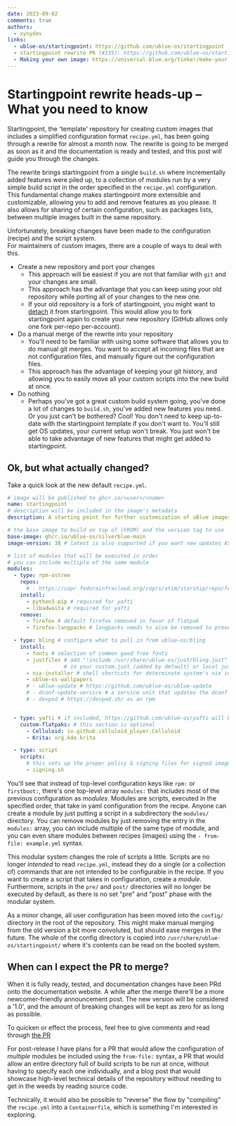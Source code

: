 ```yaml
---
date: 2023-09-02
comments: true
authors: 
  - xynydev
links:
  - ublue-os/startingpoint: https://github.com/ublue-os/startingpoint
  - startingpoint rewrite PR (#135): https://github.com/ublue-os/startingpoint/pull/135
  - Making your own image: https://universal-blue.org/tinker/make-your-own/
---
```


# Startingpoint rewrite heads-up – What you need to know

Startingpoint, the 'template' repository for creating custom images that includes a simplified configuration format `recipe.yml`, has been going through a rewrite for almost a month now. The rewrite is going to be merged as soon as it and the documentation is ready and tested, and this post will guide you through the changes.

The rewrite brings startingpoint from a single `build.sh` where incrementally added features were piled up, to a collection of modules run by a very simple build script in the order specified in the `recipe.yml` configuration. This fundamental change makes startingpoint more extensible and customizable, allowing you to add and remove features as you please. It also allows for sharing of certain configuration, such as packages lists, between multiple images built in the same repository.

Unfortunately, breaking changes have been made to the configuration (recipe) and the script system.   
For maintainers of custom images, there are a couple of ways to deal with this.
- Create a new repository and port your changes
    - This approach will be easiest if you are not that familiar with `git` and your changes are small.
    - This approach has the advantage that you can keep using your old repository while porting all of your changes to the new one.
    - If your old repository is a fork of startingpoint, you might want to [detach](https://support.github.com/contact?tags=rr-forks&subject=Detach%20Fork&flow=detach_fork) it from startingpoint. This would allow you to fork startingpoint again to create your new repository (GitHub allows only one fork per-repo per-account).
- Do a manual merge of the rewrite into your repository
    - You'll need to be familiar with using some software that allows you to do manual git merges. You want to accept all incoming files that are not configuration files, and manually figure out the configuration files.
    - This approach has the advantage of keeping your git history, and allowing you to easily move all your custom scripts into the new build at once.
- Do nothing
    - Perhaps you've got a great custom build system going, you've done a lot of changes to `build.sh`, you've added new features you need. Or you just can't be bothered? Cool! You don't need to keep up-to-date with the startingpoint template if you don't want to. You'll still get OS updates, your current setup won't break. You just won't be able to take advantage of new features that might get added to startingpoint.

## Ok, but what actually changed?

Take a quick look at the new default `recipe.yml`.
```yml
# image will be published to ghcr.io/<user>/<name>
name: startingpoint
# description will be included in the image's metadata
description: A starting point for further customization of uBlue images. Make your own! https://ublue.it/making-your-own/

# the base image to build on top of (FROM) and the version tag to use
base-image: ghcr.io/ublue-os/silverblue-main
image-version: 38 # latest is also supported if you want new updates ASAP

# list of modules that will be executed in order
# you can include multiple of the same module
modules:
  - type: rpm-ostree
    repos: 
      # - https://copr.fedorainfracloud.org/coprs/atim/starship/repo/fedora-%OS_VERSION%/atim-starship-fedora-%OS_VERSION%.repo
    install:
      - python3-pip # required for yafti
      - libadwaita # required for yafti
    remove:
      - firefox # default firefox removed in favor of flatpak
      - firefox-langpacks # langpacks needs to also be removed to prevent dependency problems

  - type: bling # configure what to pull in from ublue-os/bling
    install:
      - fonts # selection of common good free fonts
      - justfiles # add "!include /usr/share/ublue-os/just/bling.just"
                  # in your custom.just (added by default) or local justfile
      - nix-installer # shell shortcuts for determinate system's nix installers
      - ublue-os-wallpapers
      # - ublue-update # https://github.com/ublue-os/ublue-update
      # - dconf-update-service # a service unit that updates the dconf db on boot
      # - devpod # https://devpod.sh/ as an rpm


  - type: yafti # if included, https://github.com/ublue-os/yafti will be installed and set up
    custom-flatpaks: # this section is optional
      - Celluloid: io.github.celluloid_player.Celluloid
      - Krita: org.kde.krita

  - type: script
    scripts:
      # this sets up the proper policy & signing files for signed images to work
      - signing.sh 
```

You'll see that instead of top-level configuration keys like `rpm:` or `firstboot:`, there's one top-level array `modules:` that includes most of the previous configuration as *modules*. Modules are scripts, executed in the specified order, that take in yaml configuration from the recipe. Anyone can create a module by just putting a script in a subdirectory the `modules/` directory. You can remove modules by just removing the entry in the `modules:` array, you can include multiple of the same type of module, and you can even share modules between recipes (images) using the `- from-file: example.yml` syntax.

This modular system changes the role of scripts a little. Scripts are no longer *intended* to read `recipe.yml`, instead they do a single (or a collection of) commands that are not intended to be configurable in the recipe. If you want to create a script that takes in configuration, create a *module*. Furthermore, scripts in the `pre/` and `post/` directories will no longer be executed by default, as there is no set "pre" and "post" phase with the modular system.

As a minor change, all user configuration has been moved into the `config/` directory in the root of the repository. This might make manual merging from the old version a bit more convoluted, but should ease merges in the future. The whole of the config directory is copied into `/usr/share/ublue-os/startingpoint/` where it's contents can be read on the booted system.

## When can I expect the PR to merge?

When it is fully ready, tested, and documentation changes have been PRd onto the documentation website. A while after the merge there'll be a more newcomer-friendly announcement post. The new version will be considered a '1.0', and the amount of breaking changes will be kept as zero for as long as possible. 

To quicken or effect the process, feel free to give comments and read through [the PR](https://github.com/ublue-os/startingpoint/pull/135)
   
For post-release I have plans for a PR that would allow the configuration of _multiple_ modules be included using the `from-file:` syntax, a PR that would allow an entire directory full of build scripts to be run at once, without having to specify each one individually, and a blog post that would showcase high-level technical details of the repository without needing to get in the weeds by reading source code.

Technically, it would also be possible to "reverse" the flow by "compiling" the `recipe.yml` into a `Containerfile`, which is something I'm interested in exploring.
